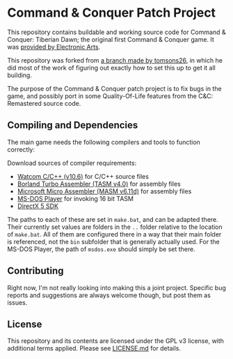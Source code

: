 
# Command & Conquer Patch Project

This repository contains buildable and working source code for Command & Conquer: Tiberian Dawn; the original first Command & Conquer game. It was [provided by Electronic Arts](https://github.com/electronicarts/CnC_Tiberian_Dawn).

This repository was forked from [a branch made by tomsons26](https://github.com/tomsons26/CnC_Tiberian_Dawn/tree/temp), in which he did most of the work of figuring out exactly how to set this up to get it all building.

The purpose of the Command & Conquer patch project is to fix bugs in the game, and possibly port in some Quality-Of-Life features from the C&C: Remastered source code.

## Compiling and Dependencies

The main game needs the following compilers and tools to function correctly:

Download sources of compiler requirements:

* [Watcom C/C++ (v10.6)](https://winworldpc.com/product/watcom-c-c/106) for C/C++ source files
* [Borland Turbo Assembler (TASM v4.0)](https://winworldpc.com/product/turbo-assembler/4x) for assembly files
* [Microsoft Micro Assembler (MASM v6.11d)](https://winworldpc.com/product/macro-assembler/6x) for assembly files
* [MS-DOS Player](http://takeda-toshiya.my.coocan.jp/msdos/) for invoking 16 bit TASM
* [DirectX 5 SDK](https://archive.org/details/idx5sdk)

The paths to each of these are set in `make.bat`, and can be adapted there. Their currently set values are folders in the `..` folder relative to the location of `make.bat`. All of them are configured there in a way that their main folder is referenced, not the `bin` subfolder that is generally actually used. For the MS-DOS Player, the path of `msdos.exe` should simply be set there.

## Contributing

Right now, I'm not really looking into making this a joint project. Specific bug reports and suggestions are always welcome though, but post them as issues.

## License

This repository and its contents are licensed under the GPL v3 license, with additional terms applied. Please see [LICENSE.md](LICENSE.md) for details.
